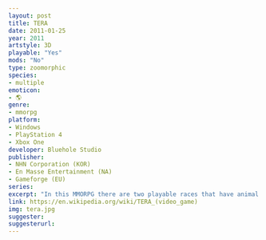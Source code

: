 ```yaml
---
layout: post
title: TERA
date: 2011-01-25
year: 2011
artstyle: 3D
playable: "Yes"
mods: "No"
type: zoomorphic
species: 
- multiple
emoticon:
- 🌎
genre: 
- mmorpg
platform:
- Windows
- PlayStation 4
- Xbox One
developer: Bluehole Studio
publisher:
- NHN Corporation (KOR)
- En Masse Entertainment (NA)
- Gameforge (EU)
series: 
excerpt: "In this MMORPG there are two playable races that have animal traits: the Elin, which resemble girls with animal ears and tails, and the Popori, which are stout bipedal talking animals."
link: https://en.wikipedia.org/wiki/TERA_(video_game)
img: tera.jpg
suggester: 
suggesterurl: 
---
```



